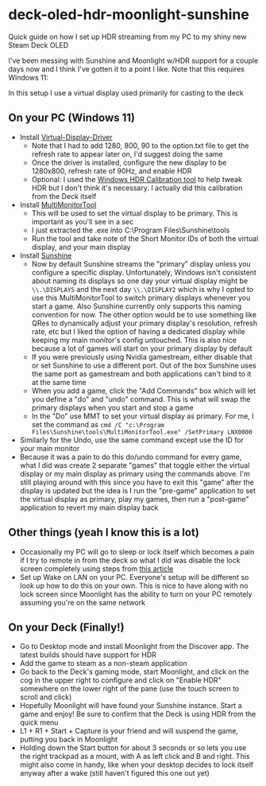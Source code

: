 # deck-oled-hdr-moonlight-sunshine
Quick guide on how I set up HDR streaming from my PC to my shiny new Steam Deck OLED

I've been messing with Sunshine and Moonlight w/HDR support for a couple days now and I think I've gotten it to a point I like. Note that this requires Windows 11:

In this setup I use a virtual display used primarily for casting to the deck

## On your PC (Windows 11)

* Install [Virtual-Display-Driver](https://github.com/itsmikethetech/Virtual-Display-Driver)
  * Note that I had to add 1280, 800, 90 to the option.txt file to get the refresh rate to appear later on, I'd suggest doing the same
  * Once the driver is installed, configure the new display to be 1280x800, refresh rate of 90Hz, and enable HDR
  * Optional: I used the [Windows HDR Calibration tool](https://support.microsoft.com/en-us/windows/calibrate-your-hdr-display-using-the-windows-hdr-calibration-app-f30f4809-3369-43e4-9b02-9eabebd23f19) to help tweak HDR but I don't think it's necessary. I actually did this calibration from the Deck itself
* Install [MultiMonitorTool](https://www.nirsoft.net/utils/multi_monitor_tool.html)
  * This will be used to set the virtual display to be primary. This is important as you'll see in a sec
  * I just extracted the .exe into C:\Program Files\Sunshine\tools
  * Run the tool and take note of the Short Monitor IDs of both the virtual display, and your main display
* Install [Sunshine](https://app.lizardbyte.dev/Sunshine/?lng=en-US#Download)
  * Now by default Sunshine streams the "primary" display unless you configure a specific display. Unfortunately, Windows isn't consistent about naming its displays so one day your virtual display might be `\\.\DISPLAY5` and the next day `\\.\DISPLAY2` which is why I opted to use this MultiMonitorTool to switch primary displays whenever you start a game. Also Sunshine currently only supports this naming convention for now. The other option would be to use something like QRes to dynamically adjust your primary display's resolution, refresh rate, etc but I liked the option of having a dedicated display while keeping my main monitor's config untouched. This is also nice because a lot of games will start on your primary display by default
  * If you were previously using Nvidia gamestream, either disable that or set Sunshine to use a different port. Out of the box Sunshine uses the same port as gamestream and both applications can't bind to it at the same time
  * When you add a game, click the "Add Commands" box which will let you define a "do" and "undo" command. This is what will swap the primary displays when you start and stop a game
  * In the "Do" use MMT to set your virtual display as primary. For me, I set the command as `cmd /C "c:\Program Files\Sunshine\tools\MultiMonitorTool.exe" /SetPrimary LNX0000`
 * Similarly for the Undo, use the same command except use the ID for your main monitor
 * Because it was a pain to do this do/undo command for every game, what I did was create 2 separate "games" that toggle either the virtual display or my main display as primary using the commands above. I'm still playing around with this since you have to exit this "game" after the display is updated but the idea is I run the "pre-game" application to set the virtual display as primary, play my games, then run a "post-game" application to revert my main display back

## Other things (yeah I know this is a lot)
* Occasionally my PC will go to sleep or lock itself which becomes a pain if I try to remote in from the deck so what I did was disable the lock screen completely using steps from [this article](https://learn.microsoft.com/en-us/answers/questions/1283398/how-do-i-remove-the-lock-screen-entirely-from-wind)
* Set up Wake on LAN on your PC. Everyone's setup will be different so look up how to do this on your own. This is nice to have along with no lock screen since Moonlight has the ability to turn on your PC remotely assuming you're on the same network

## On your Deck (Finally!)
* Go to Desktop mode and install Moonlight from the Discover app. The latest builds should have support for HDR
* Add the game to steam as a non-steam application
* Go back to the Deck's gaming mode, start Moonlight, and click on the cog in the upper right to configure and click on "Enable HDR" somewhere on the lower right of the pane (use the touch screen to scroll and click)
* Hopefully Moonlight will have found your Sunshine instance. Start a game and enjoy! Be sure to confirm that the Deck is using HDR from the quick menu
* L1 + R1 + Start + Capture is your friend and will suspend the game, putting you back in Moonlight
* Holding down the Start button for about 3 seconds or so lets you use the right trackpad as a mount, with A as left click and B and right. This might also come in handy, like when your desktop decides to lock itself anyway after a wake (still haven't figured this one out yet)
